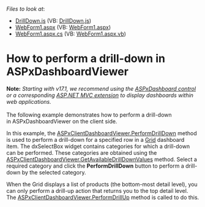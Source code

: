 <!-- default file list -->
*Files to look at*:

* [DrillDown.js](./CS/Dashboard_PerformDrillDown/Scripts/DrillDown.js) (VB: [DrillDown.js](./VB/Dashboard_PerformDrillDown/Scripts/DrillDown.js))
* [WebForm1.aspx](./CS/Dashboard_PerformDrillDown/WebForm1.aspx) (VB: [WebForm1.aspx](./VB/Dashboard_PerformDrillDown/WebForm1.aspx))
* [WebForm1.aspx.cs](./CS/Dashboard_PerformDrillDown/WebForm1.aspx.cs) (VB: [WebForm1.aspx.vb](./VB/Dashboard_PerformDrillDown/WebForm1.aspx.vb))
<!-- default file list end -->
# How to perform a drill-down in ASPxDashboardViewer


<p><strong>Note:</strong> <em>Starting with v17.1, we recommend using the <a href="https://documentation.devexpress.com/Dashboard/CustomDocument16976.aspx">ASPxDashboard control</a> or a corresponding <a href="https://documentation.devexpress.com/Dashboard/CustomDocument16977.aspx">ASP.NET MVC extension</a> to display dashboards within web applications.</em><br><br>The following example demonstrates how to perform a drill-down in ASPxDashboardViewer on the client side.</p>
<p>In this example, the <a href="http://documentation.devexpress.com/#Dashboard/DevExpressDashboardWebScriptsASPxClientDashboardViewer_PerformDrillDowntopic">ASPxClientDashboardViewer.PerformDrillDown</a> method is used to perform a drill-down for a specified row in a <a href="http://documentation.devexpress.com/#Dashboard/CustomDocument15150">Grid</a> dashboard item. The dxSelectBox widget contains categories for which a drill-down can be performed. These categories are obtained using the <a href="http://documentation.devexpress.com/#Dashboard/DevExpressDashboardWebScriptsASPxClientDashboardViewer_GetAvailableDrillDownValuestopic">ASPxClientDashboardViewer.GetAvailableDrillDownValues</a> method. Select a required category and click the <strong>PerformDrillDown</strong> button to perform a drill-down by the selected category.</p>
<p>When the Grid displays a list of products (the bottom-most detail level), you can only perform a drill-up action that returns you to the top detail level. The <a href="http://documentation.devexpress.com/#Dashboard/DevExpressDashboardWebScriptsASPxClientDashboardViewer_PerformDrillUptopic">ASPxClientDashboardViewer.PerformDrillUp</a> method is called to do this.</p>

<br/>


